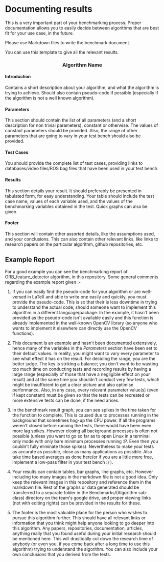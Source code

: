 # Documenting results

This is a very important part of your benchmarking process. Proper documentation allows you to easily decide between algorithms that are best fit for your use case, in the future. 

Please use Markdown files to write the benchmark document.   

You can use this template to give all the relevant results.

### <center>Algorithm Name</center>

#### Introduction
Contains a short description about your algorithm, and what the algorithm is trying to achieve. Should also contain pseudo-code if possible (especially if the algorithm is not a well known algorithm).

#### Parameters
This section should contain the list of all parameters (and a short description for non trivial parameters), constant or otherwise. The values of constant parameters should be provided. Also, the range of other parameters that are going to vary in your test bench should also be provided.

#### Test Cases
You should provide the complete list of test cases, providing links to databases/video files/ROS bag files that have been used in your test bench.

#### Results
This section details your result. It should preferably be presented in tabulated form, for easy understanding. Your table should include the test case name, values of each variable used, and the values of the benchmarking variables obtained in the test. Quick graphs can also be given.

#### Footer
This section will contain other assorted details, like the assumptions used, and your conclusions. This can also contain other relevant links, like links to research papers on the particular algorithm, github repositories, etc. 

## Example Report
For a good example you can see the benchmarking report of ORB_feature_detector algorithm, in this repository. Some general comments regarding the example report given :-

1) If you can easily find the pseudo-code for your algorithm or are well-versed in LaTeX and able to write one easily and quickly, you must provide the pseudo-code. This is so that their is less downtime in trying to understand the actual code, should someone want to implement this algorithm in a different language/package. In the example, it hasn't been provided as the pseudo-code isn't available easily and this function is already implemented in the well-known OpenCV library (so anyone who wants to implement it elsewhere can directly use the OpenCV functions).

2) This document is an example and hasn't been documented extensively, hence many of the variables in the _Parameters_ section have been set to their default values. In reality, you might want to vary every parameter to see what effect it has on the result. For deciding the range, you are the better judge. The key is striking a balance; you don't want to be wasting too much time on conducting tests and recording results by having a large range (especially of those that have a negligible effect on your result) and at the same time you shouldn't conduct very few tests, which might be insufficient to get a clear picture and also optimise performance. Also, in any case, every relevant parameter value(s) (even if kept constant) must be given so that the tests can be recreated or more extensive tests can be done, if the need arises.

3) In the benchmark result graph, you can see spikes in the time taken for the function to complete. This is caused due to processes running in the background that sometimes hog-up the CPU power. If all the programs weren't closed before running the tests, there would have been even more lag spikes. However closing all background processes is often not possible (unless you want to go so far as to open Linux in a terminal only mode with only bare minimum processes running :P. Even then you couldn't fully eliminate those spikes). Nevertheless to make your tests as accurate as possible, close as many applications as possible. Also take time based averages as done here(or if you are a little more free, implement a low-pass filter in your test bench :) ).

4) Your results can contain tables, bar graphs, line graphs, etc. However including too many images in the markdown file is not a good idea. Only keep the relevant images in this repository and reference them in the markdown file. Rest of the graphs or data generated should be transferred to a separate folder in the Benchmarks/(Algorithm sub-class) directory on the team's google drive, and proper viewing links (not with editing rights) can be provided in the results for these.

5) The footer is the most valuable place for the person who wishes to pursue this algorithm further. This should have all relevant links or information that you think might help anyone looking to go deeper into this algorithm. Any papers, repositories, documentation, articles, anything really that you found useful during your initial research should be mentioned here. This will drastically cut down the research time of anybody (or even you, if you come back after a long time to use this algorithm) trying to understand the algorithm. You can also include your own conclusions that you derived from the tests.